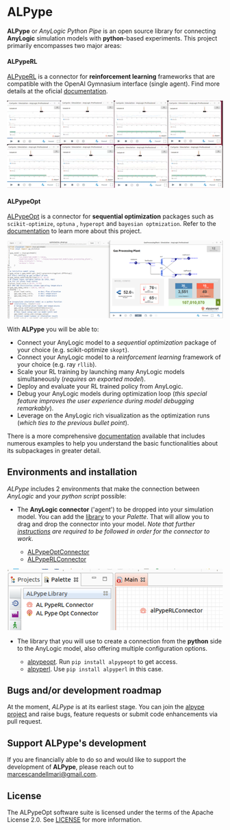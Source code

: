 # ALPype

**ALPype** or _AnyLogic Python Pipe_ is an open source library for connecting **AnyLogic** simulation models with **python**-based experiments. This project primarily encompasses two major areas:

#### ALPypeRL

[ALPypeRL](https://alpyperl.readthedocs.io/en/latest/) is a connector for **reinforcement learning** frameworks that are compatible with the OpenAI Gymnasium interface (single agent). Find more details at the oficial [documentation](https://alpyperl.readthedocs.io/en/latest/).

![ALPypeRL GIF](resources/images/alpyperl_gif.gif)

#### ALPypeOpt

[ALPypeOpt](https://alpypeopt.readthedocs.io/en/latest/) is a connector for **sequential optimization** packages such as `scikit-optimize`, `optuna` , `hyperopt` and `bayesian optmization`. Refer to the [documentation](https://alpypeopt.readthedocs.io/en/latest/) to learn more about this project.

![ALPypeOpt example](resources/images/alpypeopt_gpp_example.png)

With **ALPype** you will be able to:

* Connect your AnyLogic model to a *sequential optimization* package of your choice (e.g. scikit-optimize ``skopt``).
* Connect your AnyLogic model to a *reinforcement learning* framework of your choice (e.g. ray ``rllib``).
* Scale your RL training by launching many AnyLogic models simultaneously (*requires an exported model*).
* Deploy and evaluate your RL trained policy from AnyLogic.
* Debug your AnyLogic models during optimization loop (*this special feature improves the user experience during model debugging remarkably*).
* Leverage on the AnyLogic rich visualization as the optimization runs (*which ties to the previous bullet point*).

There is a more comprehensive [documentation](https://alpype.readthedocs.io/en/latest/) available that includes numerous examples to help you understand the basic functionalities about its subpackages in greater detail.

## Environments and installation

_ALPype_ includes 2 environments that make the connection between _AnyLogic_ and your _python script_ possible:

* The **AnyLogic connector** ('agent') to be dropped into your simulation model. You can add the [library](https://github.com/MarcEscandell/ALPype/tree/main/bin) to your _Palette_. That will allow you to drag and drop the connector into your model. _Note that further [instructions](https://alpype.readthedocs.io/en/latest/AnyLogicConnector.html) are required to be followed in order for the connector to work_.

  * [ALPypeOptConnector](https://alpypeopt.readthedocs.io/en/latest/AnyLogicConnector.html)
  * [ALPypeRLConnector](https://alpyperl.readthedocs.io/en/latest/AnyLogicConnector.html)

![ALPype Library](resources/images/alpype_library.png)

* The library that you will use to create a connection from the **python** side to the AnyLogic model, also offering multiple configuration options.

  * [alpypeopt](https://alpypeopt.readthedocs.io/en/latest/GasProcessingPlant.html). Run `pip install alpypeopt` to get access.
  * [alpyperl](https://alpyperl.readthedocs.io/en/latest/CartPoleV0.html). Use `pip install alpyperl` in this case.

## Bugs and/or development roadmap

At the moment, *ALPype* is at its earliest stage. You can join the [alpype project](https://github.com/MarcEscandell/ALPype/discussions) and raise bugs, feature requests or submit code enhancements via pull request.

## Support ALPype's development

If you are financially able to do so and would like to support the development of **ALPype**, please reach out to marcescandellmari@gmail.com.

## License

The ALPypeOpt software suite is licensed under the terms of the Apache License 2.0. See [LICENSE](https://github.com/MarcEscandell/ALPypeRL/blob/main/LICENSE) for more information.

